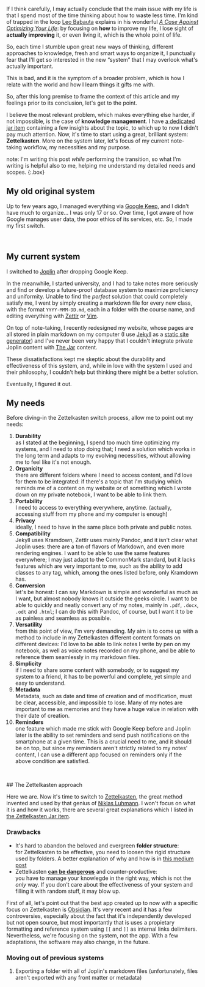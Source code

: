 If I think carefully, I may actually conclude that the main issue with my life is that I spend most of the time thinking about how to waste less time. I'm kind of trapped in the loop [Leo Babauta](https://zenhabits.net) explains in his wonderful [*A Case Against Optimizing Your Life*](https://zenhabits.net/unoptimizing/): by focusing on **how** to improve my life, I lose sight of **actually improving** it, or even living it, which is the whole point of life.

So, each time I stumble upon great new ways of thinking, different approaches to knowledge, fresh and smart ways to organize it, I punctually fear that I'll get so interested in the new “system” that I may overlook what's actually important.

This is bad, and it is the symptom of a broader problem, which is how I relate with the world and how I learn things it gifts me with.

So, after this long premise to frame the context of this article and my feelings prior to its conclusion, let's get to the point.

I believe the most relevant problem, which makes everything else harder, if not impossible, is the case of **knowledge management**. I have [a dedicated jar item](/knowledge) containing a few insights about the topic, to which up to now I didn't pay much attention. Now, it's time to start using a great, brilliant system: **Zettelkasten**. More on the system later, let's focus of my current note-taking workflow, my necessities and my purpose.

note: I'm writing this post *while* performing the transition, so what I'm writing is helpful also to me, helping me understand my detailed needs and scopes.
{:.box}

## My old original system

Up to few years ago, I managed everything via [Google Keep](https://keep.google.com), and I didn't have much to organize… I was only 17 or so. Over time, I got aware of how Google manages user data, the poor ethics of its services, etc. So, I made my first switch.

<br />

## My current system

I switched to [Joplin](https://joplinapp.org) after dropping Google Keep.

In the meanwhile, I started university, and I had to take notes more seriously and find or develop a future-proof database system to maximize proficiency and uniformity. Unable to find the *perfect* solution that could completely satisfy me, I went by simply creating a markdown file for every new class, with the format `YYYY-MMM-DD.md`, each in a folder with the course name, and editing everything with [Zettlr](https://zettlr.com) or [Vim](https://vim.org).

On top of note-taking, I recently redesigned my website, whose pages are all stored in plain markdown on my computer (I use [Jekyll](https://jekyllrb.com) as a [static site generator](https://staticgen.com)) and I've never been very happy that I couldn't integrate private Joplin content with [The Jar](/jar) content.

These dissatisfactions kept me skeptic about the durability and effectiveness of this system, and, while in love with the system I used and their philosophy, I couldn't help but thinking there might be a better solution.

Eventually, I figured it out.

## My needs

Before diving-in the Zettelkasten switch process, allow me to point out my needs:

1. **Durability**   
as I stated at the beginning, I spend too much time optimizing my systems, and I need to stop doing that; I need a solution which works in the long term and adapts to my evolving necessities, without allowing me to feel like it's not enough.
1. **Organicity**   
there are different folders where I need to access content, and I'd love for them to be integrated: if there's a topic that I'm studying which reminds me of a content on my website or of something which I wrote down on my private notebook, I want to be able to link them.
1. **Portability**    
I need to access to everything everywhere, anytime. (actually, accessing stuff from my phone and my computer is enough)
1. **Privacy**   
ideally, I need to have in the same place both private and public notes.
1. **Compatibility**   
Jekyll uses Kramdown, Zettlr uses mainly Pandoc, and it isn't clear what Joplin uses: there are a ton of flavors of Markdown, and even more rendering engines. I want to be able to use the same features everywhere; I may just adapt to the CommonMark standard, but it lacks features which are very important to me, such as the ability to add classes to any tag, which, among the ones listed before, only Kramdown has.
1. **Conversion**   
let's be honest: I can say Markdown is simple and wonderful as much as I want, but almost nobody knows it outside the geeks circle. I want to be able to quickly and neatly convert any of my notes, mainly in `.pdf`, `.docx`, `.odt` and `.html`; I can do this with Pandoc, of course, but I want it to be as painless and seamless as possible.
1. **Versatility**  
from this point of view, I'm very demanding. My aim is to come up with a method to include in my Zettelkasten different content formats on different devices: I'd love to be able to link notes I write by pen on my notebook, as well as voice notes recorded on my phone, and be able to reference them seamlessly in my markdown files.
1. **Simplicity**   
if I need to share some content with somebody, or to suggest my system to a friend, it has to be powerful and complete, yet simple and easy to understand.
1. **Metadata**   
Metadata, such as date and time of creation and of modification, must be clear, accessible, and impossible to lose. Many of my notes are important to me as memories and they have a huge value in relation with their date of creation.
1. **Reminders**   
one feature which made me stick with Google Keep before and Joplin later is the ability to set reminders and send push notifications on the smartphone at a given time. This is a crucial need to me, and it should be on top, but since my reminders aren't strictly related to my notes' content, I can use a different app focused on reminders only if the above condition are satisfied.

<br>

## The Zettelkasten approach

Here we are. Now it's time to switch to [Zettelkasten](https://en.wikipedia.org/wiki/Zettelkasten), the great method invented and used by that genius of [Niklas Luhmann](https://en.wikipedia.org/wiki/Niklas_Luhmann). I won't focus on what it is and how it works, there are several great explanations which I listed in [the Zettelkasten Jar item](/zettelkasten).

### Drawbacks

- It's hard to abandon the beloved and evergreen **folder structure**:   
for Zettelkasten to be effective, you need to loosen the rigid structure used by folders. A better explanation of why and how is in [this medium post](https://medium.com/@nickmilo22/in-what-ways-can-we-form-useful-relationships-between-notes-9b9ec46973c6)
- Zettelkasten [**can be dangerous**](https://medium.com/@nickmilo22/my-pkm-story-3763985b7a3e) and counter-productive:   
you have to manage your knowlegde in the right way, which is not the *only* way. If you don't care about the effectiveness of your system and filling it with random stuff, it may blow up.

First of all, let's point out that the best app created up to now with a specific focus on Zettelkasten is [Obsidian](https://obsidian.md). It's very recent and it has a few controversies, especially about the fact that it's independently developed but not open source, but most importantly that is uses a propietary formatting and reference system using `[[` and `]]` as internal links delimiters. Nevertheless, we're focusing on the system, not the app. With a few adaptations, the software may also change, in the future.

### Moving out of previous systems

1. Exporting a folder with all of Joplin's markdown files (unfortunately, files aren't exported with any front matter or metadata)
